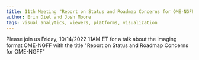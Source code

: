 ```yaml
---
title: 11th Meeting "Report on Status and Roadmap Concerns for OME-NGFF"
author: Erin Diel and Josh Moore
tags: visual analytics, viewers, platforms, visualization
---
```


Please join us Friday, 10/14/2022 11AM ET for a talk about the imaging format OME-NGFF with the title "Report on Status and Roadmap Concerns for OME-NGFF" 
